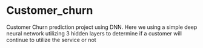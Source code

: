 # Customer_churn
Customer Churn prediction project using DNN. 
Here we using a simple deep neural network utilizing 3 hidden layers 
to determine if a customer will continue to utilize the service or not
